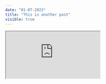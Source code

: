 ```yaml
---
date: "01-07-2023"
title: "This is another post"
visible: true
---
```

<iframe src="https://www.youtube.com/embed/heE15SxWdAE" allowfullscreen></iframe>
